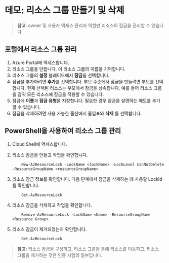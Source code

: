 # <a name="demonstration-create-and-delete-resource-groups"></a>데모: 리소스 그룹 만들기 및 삭제

>**참고**: owner 및 사용자 액세스 관리자 역할만 리소스의 잠금을 관리할 수 있습니다.

## <a name="manage-resource-groups-in-the-portal"></a>포털에서 리소스 그룹 관리

1. Azure Portal에 액세스합니다.
1. 리소스 그룹을 만듭니다. 이 리소스 그룹의 이름을 기억합니다. 
1. 리소스 그룹의 **설정** 블레이드에서 **잠금**을 선택합니다.
1. 잠금을 추가하려면 **추가**를 선택합니다. 부모 수준에서 잠금을 만들려면 부모를 선택합니다. 현재 선택된 리소스는 부모에서 잠금을 상속합니다. 예를 들어 리소스 그룹을 잠궈 모든 리소스에 잠금을 적용할 수 있습니다.
1. 잠금에 **이름**과 **잠금 유형**을 지정합니다. 필요한 경우 잠금을 설명하는 메모를 추가할 수 있습니다.
1. 잠금을 삭제하려면 사용 가능한 옵션에서 줄임표와 **삭제** 를 선택합니다.

## <a name="manage-resource-groups-with-powershell"></a>PowerShell을 사용하여 리소스 그룹 관리

1. Cloud Shell에 액세스합니다.
2. 리소스 잠금을 만들고 작업을 확인합니다.

    ```
        New-AzResourceLock -LockName <lockName> -LockLevel CanNotDelete -ResourceGroupName <resourceGroupName>
    ```

3. 리소스 잠금 정보를 확인합니다. 다음 단계에서 잠금을 삭제하는 데 사용할 LockId를 확인합니다.

    ```
        Get-AzResourceLock
    ```

4. 리소스 잠금을 삭제하고 작업을 확인합니다. 

    ```
        Remove-AzResourceLock -LockName <Name> -ResourceGroupName <Resource Group>
    ```

5. 리소스 잠금이 제거되었는지 확인합니다.


    ```
        Get-AzResourceLock
    ```

>**참고:** 리소스 잠금을 구성하고, 리소스 그룹을 통해 리소스를 이동하고, 리소스 그룹을 제거하는 것은 인증 시험의 일부입니다.